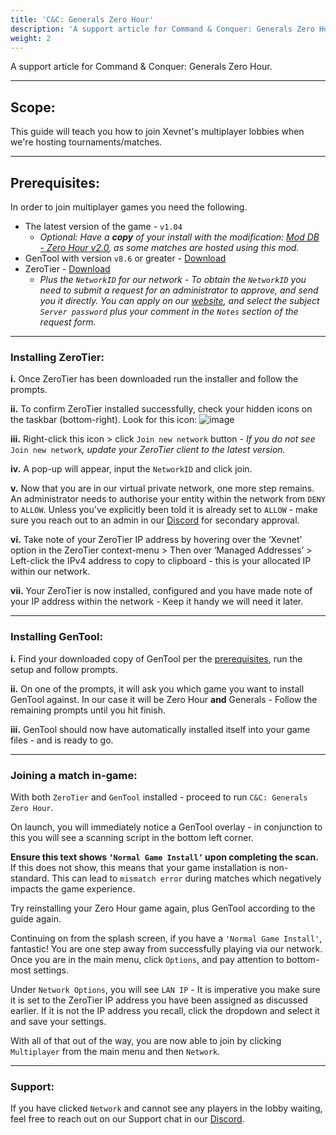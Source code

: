 ```yaml
---
title: 'C&C: Generals Zero Hour'
description: 'A support article for Command & Conquer: Generals Zero Hour'
weight: 2
---
```


A support article for Command & Conquer: Generals Zero Hour.

---

## Scope: 

This guide will teach you how to join Xevnet's multiplayer lobbies when we're hosting tournaments/matches. 

---

## Prerequisites:

In order to join multiplayer games you need the following.

- The latest version of the game - `v1.04`
  - <i>Optional: Have a <b>copy</b> of your install with the modification: [Mod DB - Zero Hour v2.0](https://www.moddb.com/mods/command-conquer-generals-version-20), as some matches are hosted using this mod.</i>
- GenTool with version `v8.6` or greater - [Download](https://www.gentool.net/)
- ZeroTier - [Download](https://www.zerotier.com/download/)
  - <i>Plus the `NetworkID` for our network - To obtain the `NetworkID` you need to submit a request for an administrator to approve, and send you it directly. You can apply on our [website](https://xevnet.au/access), and select the subject `Server password` plus your comment in the `Notes` section of the request form.</i>

---

### Installing ZeroTier:

<b>i.</b> Once ZeroTier has been downloaded run the installer and follow the prompts.

<b>ii.</b> To confirm ZeroTier installed successfully, check your hidden icons on the taskbar (bottom-right). Look for this icon: ![image](../../img/ZeroTier.png "ZeroTier")

<b>iii.</b> Right-click this icon > click `Join new network` button - <i>If you do not see </i>`Join new network`<i>, update your ZeroTier client to the latest version.</i>

<b>iv.</b> A pop-up will appear, input the `NetworkID` and click join.

<b>v.</b> Now that you are in our virtual private network, one more step remains. An administrator needs to authorise your entity within the network from `DENY` to `ALLOW`. Unless you've explicitly been told it is already set to `ALLOW` - make sure you reach out to an admin in our [Discord](https://xevnet.au) for secondary approval.

<b>vi.</b> Take note of your ZeroTier IP address by hovering over the ‘Xevnet’ option in the ZeroTier context-menu > Then over ‘Managed Addresses’ > Left-click the IPv4 address to copy to clipboard - this is your allocated IP within our network.

<b>vii.</b> Your ZeroTier is now installed, configured and you have made note of your IP address within the network - Keep it handy we will need it later.


---

### Installing GenTool:

<b>i.</b> Find your downloaded copy of GenTool per the [prerequisites](/guides/cnczh/#prerequisites), run the setup and follow prompts.

<b>ii.</b> On one of the prompts, it will ask you which game you want to install GenTool against. In our case it will be Zero Hour <b>and</b> Generals - Follow the remaining prompts until you hit finish.

<b>iii.</b> GenTool should now have automatically installed itself into your game files - and is ready to go.

---

### Joining a match in-game:

With both `ZeroTier` and `GenTool` installed - proceed to run `C&C: Generals Zero Hour`. 

On launch, you will immediately notice a GenTool overlay - in conjunction to this you will see a scanning script in the bottom left corner. 

<b>Ensure this text shows `‘Normal Game Install’` upon completing the scan.</b> If this does not show, this means that your game installation is non-standard. This can lead to `mismatch error` during matches which negatively impacts the game experience. 

Try reinstalling your Zero Hour game again, plus GenTool according to the guide again.

Continuing on from the splash screen, if you have a `'Normal Game Install'`, fantastic! You are one step away from successfully playing via our network. Once you are in the main menu, click `Options`, and pay attention to bottom-most settings.

Under `Network Options`, you will see `LAN IP` - It is imperative you make sure it is set to the ZeroTier IP address you have been assigned as discussed earlier. If it is not the IP address you recall, click the dropdown and select it and save your settings.

With all of that out of the way, you are now able to join by clicking `Multiplayer` from the main menu and then `Network`.

---

### Support:

If you have clicked `Network` and cannot see any players in the lobby waiting, feel free to reach out on our Support chat in our [Discord](https://xevnet.au).

